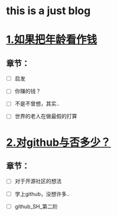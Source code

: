 this is a just blog
===================

# [1.如果把年龄看作钱](https://github.com/SH1996/malphite_SH/blob/master/如果把年龄看作钱.md)
## 章节：

- [ ] 启发

- [ ] 你赚的钱？

- [ ] 不是不曾想，其实..

- [ ] 世界的老人在做最假的打算

# [2.对github与否多少？]()
## 章节：

- [ ] 对于开源社区的想法

- [ ] 学上github，没想许多..

- [ ] github_SH_第二阶

